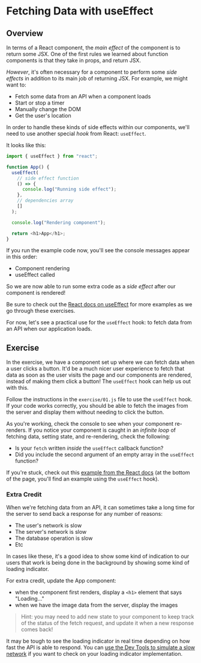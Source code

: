 # Fetching Data with useEffect

## Overview

In terms of a React component, the _main effect_ of the component is to return
some JSX. One of the first rules we learned about function components is that
they take in props, and return JSX.

_However_, it's often necessary for a component to perform some _side effects_
in addition to its main job of returning JSX. For example, we might want to:

- Fetch some data from an API when a component loads
- Start or stop a timer
- Manually change the DOM
- Get the user's location

In order to handle these kinds of side effects within our components, we'll need
to use another special _hook_ from React: `useEffect`.

It looks like this:

```js
import { useEffect } from "react";

function App() {
  useEffect(
    // side effect function
    () => {
      console.log("Running side effect");
    },
    // dependencies array
    []
  );

  console.log("Rendering component");

  return <h1>App</h1>;
}
```

If you run the example code now, you'll see the console messages appear in this
order:

- Component rendering
- useEffect called

So we are now able to run some extra code as a _side effect_ after our component
is rendered!

Be sure to check out the
[React docs on useEffect](https://reactjs.org/docs/hooks-effect.html) for more
examples as we go through these exercises.

For now, let's see a practical use for the `useEffect` hook: to fetch data from
an API when our application loads.

## Exercise

In the exercise, we have a component set up where we can fetch data when a user
clicks a button. It'd be a much nicer user experience to fetch that data as soon
as the user visits the page and our components are rendered, instead of making
them click a button! The `useEffect` hook can help us out with this.

Follow the instructions in the `exercise/01.js` file to use the `useEffect`
hook. If your code works correctly, you should be able to fetch the images from
the server and display them without needing to click the button.

As you're working, check the console to see when your component re-renders. If
you notice your component is caught in an _infinite loop_ of fetching data,
setting state, and re-rendering, check the following:

- Is your `fetch` written _inside_ the `useEffect` callback function?
- Did you include the second argument of an empty array in the `useEffect`
  function?

If you're stuck, check out this
[example from the React docs](https://reactjs.org/docs/faq-ajax.html#example-using-ajax-results-to-set-local-state)
(at the bottom of the page, you'll find an example using the `useEffect` hook).

### Extra Credit

When we're fetching data from an API, it can sometimes take a long time for the
server to send back a response for any number of reasons:

- The user's network is slow
- The server's network is slow
- The database operation is slow
- Etc

In cases like these, it's a good idea to show some kind of indication to our
users that work is being done in the background by showing some kind of loading
indicator.

For extra credit, update the App component:

- when the component first renders, display a `<h1>` element that says
  "Loading..."
- when we have the image data from the server, display the images

> Hint: you may need to add new state to your component to keep track of the
> status of the fetch request, and update it when a new response comes back!

It may be tough to see the loading indicator in real time depending on how fast
the API is able to respond. You can
[use the Dev Tools to simulate a slow network](https://developers.google.com/web/tools/chrome-devtools/device-mode#network)
if you want to check on your loading indicator implementation.
